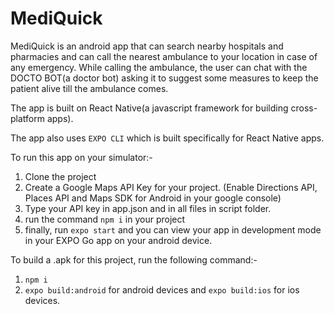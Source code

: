 # MediQuick
MediQuick is an android app that can search nearby hospitals and pharmacies and can call the nearest ambulance to your location in case of any emergency. While calling the ambulance, the user can chat with the DOCTO BOT(a doctor bot) asking it to suggest some measures to keep the patient alive till the ambulance comes. 

The app is built on React Native(a javascript framework for building cross-platform apps).

The app also uses `EXPO CLI` which is built specifically for React Native apps.

To run this app on your simulator:-
1) Clone the project
2) Create a Google Maps API Key for your project. (Enable Directions API, Places API and Maps SDK for Android in your google console)
3) Type your API key in app.json and in all files in script folder.
4) run the command `npm i` in your project
5) finally, run `expo start` and you can view your app in development mode in your EXPO Go app on your android device.

To build a .apk for this project, run the following command:-
1) `npm i`
2) `expo build:android` for android devices and `expo build:ios` for ios devices.
